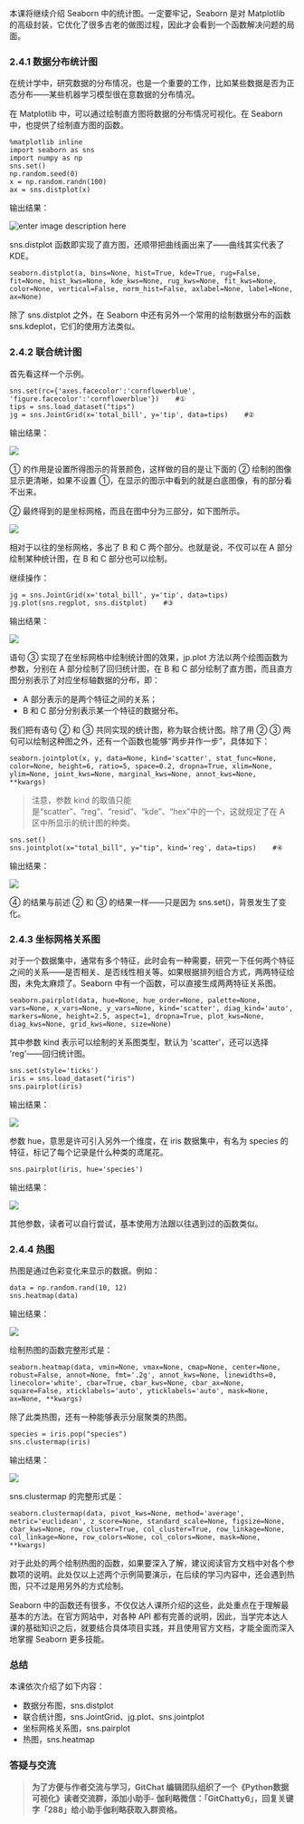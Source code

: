 本课将继续介绍 Seaborn 中的统计图。一定要牢记，Seaborn 是对 Matplotlib
的高级封装，它优化了很多古老的做图过程，因此才会看到一个函数解决问题的局面。

### 2.4.1 数据分布统计图

在统计学中，研究数据的分布情况，也是一个重要的工作，比如某些数据是否为正态分布——某些机器学习模型很在意数据的分布情况。

在 Matplotlib 中，可以通过绘制直方图将数据的分布情况可视化。在 Seaborn 中，也提供了绘制直方图的函数。

    
    
    %matplotlib inline
    import seaborn as sns
    import numpy as np
    sns.set()
    np.random.seed(0)
    x = np.random.randn(100)
    ax = sns.distplot(x)
    

输出结果：

![enter image description
here](https://images.gitbook.cn/339865e0-3e42-11e9-a7c2-ef0a2addb332)

sns.distplot 函数即实现了直方图，还顺带把曲线画出来了——曲线其实代表了 KDE。

    
    
    seaborn.distplot(a, bins=None, hist=True, kde=True, rug=False, fit=None, hist_kws=None, kde_kws=None, rug_kws=None, fit_kws=None, color=None, vertical=False, norm_hist=False, axlabel=None, label=None, ax=None)
    

除了 sns.distplot 之外，在 Seaborn 中还有另外一个常用的绘制数据分布的函数 sns.kdeplot，它们的使用方法类似。

### 2.4.2 联合统计图

首先看这样一个示例。

    
    
    sns.set(rc={'axes.facecolor':'cornflowerblue', 'figure.facecolor':'cornflowerblue'})    #①
    tips = sns.load_dataset("tips")
    jg = sns.JointGrid(x='total_bill', y='tip', data=tips)    #②
    

输出结果：

![](https://images.gitbook.cn/593044d0-3e42-11e9-acbf-6f04514d907d)

① 的作用是设置所得图示的背景颜色，这样做的目的是让下面的 ② 绘制的图像显示更清晰，如果不设置 ①，在显示的图示中看到的就是白底图像，有的部分看不出来。

② 最终得到的是坐标网格，而且在图中分为三部分，如下图所示。

![](https://images.gitbook.cn/a3c26320-3e42-11e9-a98d-5dc2d0f56a42)

相对于以往的坐标网格，多出了 B 和 C 两个部分。也就是说，不仅可以在 A 部分绘制某种统计图，在 B 和 C 部分也可以绘制。

继续操作：

    
    
    jg = sns.JointGrid(x='total_bill', y='tip', data=tips)
    jg.plot(sns.regplot, sns.distplot)    #③
    

输出结果：

![](https://images.gitbook.cn/bce83910-3e42-11e9-a98d-5dc2d0f56a42)

语句 ③ 实现了在坐标网格中绘制统计图的效果，jp.plot 方法以两个绘图函数为参数，分别在 A 部分绘制了回归统计图，在 B 和 C
部分绘制了直方图，而且直方图分别表示了对应坐标轴数据的分布，即：

  * A 部分表示的是两个特征之间的关系；
  * B 和 C 部分分别表示某一个特征的数据分布。

我们把有语句 ② 和 ③ 共同实现的统计图，称为联合统计图。除了用 ② ③ 两句可以绘制这种图之外，还有一个函数也能够“两步并作一步”，具体如下：

    
    
    seaborn.jointplot(x, y, data=None, kind='scatter', stat_func=None, color=None, height=6, ratio=5, space=0.2, dropna=True, xlim=None, ylim=None, joint_kws=None, marginal_kws=None, annot_kws=None, **kwargs)
    

> 注意，参数 kind 的取值只能是“scatter”、“reg”、“resid”、“kde”、“hex”中的一个，这就规定了在 A
> 区中所显示的统计图的种类。
    
    
    sns.set()
    sns.jointplot(x="total_bill", y="tip", kind='reg', data=tips)    #④
    

输出结果：

![](https://images.gitbook.cn/f31e8ca0-3e42-11e9-a98d-5dc2d0f56a42)

④ 的结果与前述 ② 和 ③ 的结果一样——只是因为 sns.set()，背景发生了变化。

### 2.4.3 坐标网格关系图

对于一个数据集中，通常有多个特征，此时会有一种需要，研究一下任何两个特征之间的关系——是否相关、是否线性相关等。如果根据排列组合方式，两两特征绘图，未免太麻烦了。Seaborn
中有一个函数，可以直接生成两两特征关系图。

    
    
    seaborn.pairplot(data, hue=None, hue_order=None, palette=None, vars=None, x_vars=None, y_vars=None, kind='scatter', diag_kind='auto', markers=None, height=2.5, aspect=1, dropna=True, plot_kws=None, diag_kws=None, grid_kws=None, size=None)
    

其中参数 kind 表示可以绘制的关系图类型，默认为 'scatter'，还可以选择 'reg'——回归统计图。

    
    
    sns.set(style='ticks')
    iris = sns.load_dataset("iris")
    sns.pairplot(iris)
    

输出结果：

![](https://images.gitbook.cn/1e8b7e20-3e43-11e9-a7c2-ef0a2addb332)

参数 hue，意思是许可引入另外一个维度，在 iris 数据集中，有名为 species 的特征，标记了每个记录是什么种类的鸢尾花。

    
    
    sns.pairplot(iris, hue='species')
    

输出结果：

![](https://images.gitbook.cn/5cc1da90-3e43-11e9-a7c2-ef0a2addb332)

其他参数，读者可以自行尝试，基本使用方法跟以往遇到过的函数类似。

### 2.4.4 热图

热图是通过色彩变化来显示的数据。例如：

    
    
    data = np.random.rand(10, 12)
    sns.heatmap(data)
    

输出结果：

![](https://images.gitbook.cn/8180bea0-3e43-11e9-a7c2-ef0a2addb332)

绘制热图的函数完整形式是：

    
    
    seaborn.heatmap(data, vmin=None, vmax=None, cmap=None, center=None, robust=False, annot=None, fmt='.2g', annot_kws=None, linewidths=0, linecolor='white', cbar=True, cbar_kws=None, cbar_ax=None, square=False, xticklabels='auto', yticklabels='auto', mask=None, ax=None, **kwargs)
    

除了此类热图，还有一种能够表示分层聚类的热图。

    
    
    species = iris.pop("species")
    sns.clustermap(iris)
    

输出结果：

![](https://images.gitbook.cn/95302750-3e44-11e9-9475-090a8c8aed3a)

sns.clustermap 的完整形式是：

    
    
    seaborn.clustermap(data, pivot_kws=None, method='average', metric='euclidean', z_score=None, standard_scale=None, figsize=None, cbar_kws=None, row_cluster=True, col_cluster=True, row_linkage=None, col_linkage=None, row_colors=None, col_colors=None, mask=None, **kwargs)
    

对于此处的两个绘制热图的函数，如果要深入了解，建议阅读官方文档中对各个参数项的说明。此处仅以上述两个示例简要演示，在后续的学习内容中，还会遇到热图，只不过是用另外的方式绘制。

Seaborn 中的函数还有很多，不仅仅达人课所介绍的这些，此处重点在于理解最基本的方法。在官方网站中，对各种 API
都有完善的说明，因此，当学完本达人课的基础知识之后，就要结合具体项目实践，并且使用官方文档，才能全面而深入地掌握 Seaborn 更多技能。

### 总结

本课依次介绍了如下内容：

  * 数据分布图，sns.distplot
  * 联合统计图，sns.JointGrid、jg.plot、sns.jointplot
  * 坐标网格关系图，sns.pairplot
  * 热图，sns.heatmap

### 答疑与交流

> **为了方便与作者交流与学习，GitChat 编辑团队组织了一个《Python数据可视化》读者交流群，添加小助手-
> 伽利略微信：「GitChatty6」，回复关键字「288」给小助手伽利略获取入群资格。**

